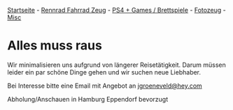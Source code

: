 [Startseite](/index.html) - [Rennrad Fahrrad Zeug](/fahrradkram.html) - [PS4 + Games / Brettspiele](/brettspiele.html) - [Fotozeug](/fotozeug.html) - [Misc](/misc.html)

# Alles muss raus

Wir minimalisieren uns aufgrund von längerer Reisetätigkeit. Darum müssen leider ein par schöne Dinge gehen und wir suchen neue Liebhaber.

Bei Interesse bitte eine Email mit Angebot an [jgroeneveld@hey.com](mailto:jgroeneveld@hey.com)

Abholung/Anschauen in Hamburg Eppendorf bevorzugt

